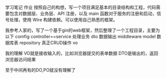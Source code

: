 学习笔记
作业
按照自己的构想，写一个项目满足基本的目录结构和工程，代码需要包含对数据层、业务层、API 注册，以及 main 函数对于服务的注册和启动，信号处理，使用 Wire 构建依赖。可以使用自己熟悉的框架。

我参考人家的，写了一个基于gin的web框架，然后整理了一个工程目录，主要为以下
comfig
controller==service 处理业务
dto                 数据输出
middleware
model               数据库表
repository          真正CRUD操作
vo

我的理解
VO就是接收输入的，比如浏览器提交的表单数据
DTO是输出的，返回浏览器访问结果

至于中间再有的DO,PO就没有理解了
